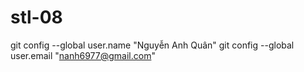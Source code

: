 # stl-08
 git config --global user.name "Nguyễn Anh Quân"
 git config --global user.email "nanh6977@gmail.com"

